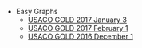 - Easy Graphs
    * [USACO GOLD 2017 January 3](http://www.usaco.org/index.php?page=viewproblem2&cpid=695)
    * [USACO GOLD 2017 February 1](http://www.usaco.org/index.php?page=viewproblem2&cpid=717)
    * [USACO GOLD 2016 December 1](http://www.usaco.org/index.php?page=viewproblem2&cpid=669)
